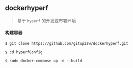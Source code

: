 
## dockerhyperf

> 基于 `hyperf` 的开发或布署环境


#### 构建容器

```shell
$ git clone https://github.com/gitupzzw/dockerhyperf.git 

$ cd hyperfConfig

$ sudo docker-compose up -d --build

